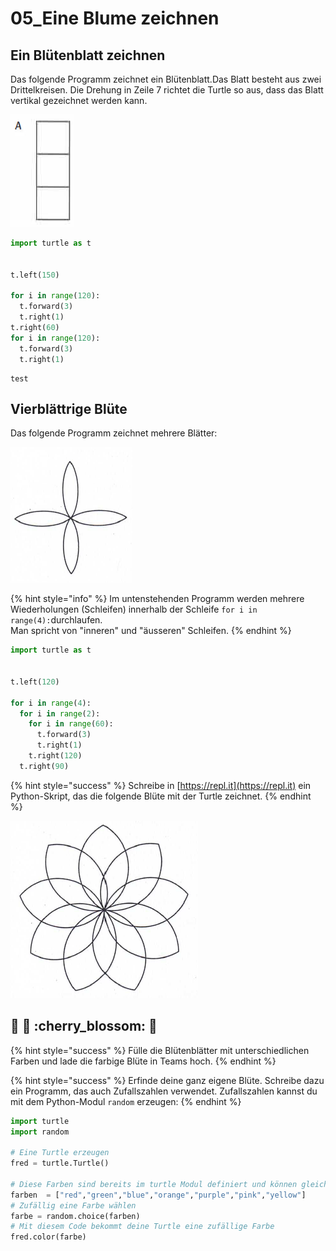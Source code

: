 # 05\_Eine Blume zeichnen

## Ein Blütenblatt zeichnen

Das folgende Programm zeichnet ein Blütenblatt.Das Blatt besteht aus zwei Drittelkreisen. Die Drehung in Zeile 7 richtet die Turtle so aus, dass das Blatt vertikal gezeichnet werden kann.

![Ein Blütenblatt](<../../.gitbook/assets/grafik (37).png>)

```python
import turtle as t 


t.left(150)

for i in range(120):
  t.forward(3)
  t.right(1)
t.right(60)
for i in range(120):
  t.forward(3)
  t.right(1)
```

```
test
```

## Vierblättrige Blüte

Das folgende Programm zeichnet mehrere Blätter:

![Eine vierblättrige Blüte](<../../.gitbook/assets/grafik (47).png>)

{% hint style="info" %}
Im untenstehenden Programm werden mehrere Wiederholungen (Schleifen) innerhalb der Schleife `for i in range(4):`durchlaufen.\
Man spricht von "inneren" und "äusseren" Schleifen.
{% endhint %}

```python
import turtle as t 


t.left(120)

for i in range(4):
  for i in range(2):
    for i in range(60):
      t.forward(3)
      t.right(1)
    t.right(120)
  t.right(90)
```

{% hint style="success" %}
Schreibe in [https://repl.it](https://repl.it) ein Python-Skript, das die folgende Blüte mit der Turtle zeichnet.
{% endhint %}

![Eine schöne Blüte!](<../../.gitbook/assets/grafik (50).png>)

## :bouquet: :rose: :cherry\_blossom: :tulip:&#x20;

{% hint style="success" %}
Fülle die Blütenblätter mit unterschiedlichen Farben und lade die farbige Blüte in Teams hoch.
{% endhint %}

{% hint style="success" %}
Erfinde deine ganz eigene Blüte. Schreibe dazu ein Programm, das auch Zufallszahlen verwendet. Zufallszahlen kannst du mit dem Python-Modul `random` erzeugen:
{% endhint %}

```python
import turtle
import random

# Eine Turtle erzeugen
fred = turtle.Turtle()

# Diese Farben sind bereits im turtle Modul definiert und können gleich verwendet werden
farben  = ["red","green","blue","orange","purple","pink","yellow"]
# Zufällig eine Farbe wählen
farbe = random.choice(farben)
# Mit diesem Code bekommt deine Turtle eine zufällige Farbe
fred.color(farbe)
```
